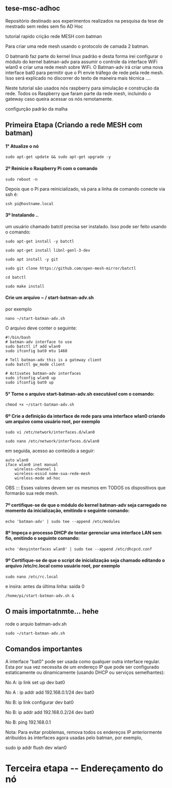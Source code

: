 ## tese-msc-adhoc

Repositório destinado aos experimentos realizados na pesquisa da tese de mestrado sem redes sem fio AD Hoc

tutorial rapido crição rede MESH com batman

Para criar uma rede mesh usando o protocolo de camada 2 batman.

O batmanb faz parte do kernel linux padrão e desta forma irei configurar o módulo do kernel batman-adv para assumir o controle da interface WiFi wlan0 e criar uma rede mesh sobre WiFi. O Batman-adv irá criar uma nova interface bat0 para permitir que o Pi envie tráfego de rede pela rede mesh. Isso será explicado no discorrer do texto de maneira mais técnica ....

Neste tutorial são usados nós raspberry para simulação e construção da rede. Todos os Raspberry que faram parte da rede mesh, incluindo o gateway caso queira acessar os nós remotamente.

configurção padrão da malha

## Primeira Etapa  (Criando a rede MESH com batman)

#### 1° Atualize o nó

```
sudo apt-get update && sudo apt-get upgrade -y
```

#### 2º Reinicie o Raspberry Pi com o comando

```
sudo reboot -n

```

Depois que o Pi para reinicializado, vá para a linha de comando conecte via ssh é:

```
ssh pi@hostname.local
```

#### 3º Instalando ..


um usuário chamado batctl precisa ser instalado. Isso pode ser feito usando o comando:

```
sudo apt-get install -y batctl

```


```
sudo apt-get install libnl-genl-3-dev
```

```
sudo apt install -y git
```

```
sudo git clone https://github.com/open-mesh-mirror/batctl
```


```
cd batctl
```

```
sudo make install

```

#### Crie um arquivo ~ / start-batman-adv.sh

por exemplo

```
nano ~/start-batman-adv.sh

``` 

O arquivo deve conter o seguinte:

```
#!/bin/bash
# batman-adv interface to use
sudo batctl if add wlan0
sudo ifconfig bat0 mtu 1468

# Tell batman-adv this is a gateway client
sudo batctl gw_mode client

# Activates batman-adv interfaces
sudo ifconfig wlan0 up
sudo ifconfig bat0 up

```


#### 5° Torne o arquivo start-batman-adv.sh executável com o comando:

```
chmod +x ~/start-batman-adv.sh

```


#### 6º Crie a definição da interface de rede para uma interface wlan0 criando um arquivo como usuário root, por exemplo

```
sudo vi /etc/network/interfaces.d/wlan0

```

```
sudo nano /etc/network/interfaces.d/wlan0

```

em seguida, acesso ao conteúdo a seguir:

```
auto wlan0
iface wlan0 inet manual
    wireless-channel 1
    wireless-essid nome-sua-rede-mesh
    wireless-mode ad-hoc
```


OBS ::: Esses valores devem ser os mesmos em TODOS os dispositivos que formarão sua rede mesh.


#### 7º certifique-se de que o módulo do kernel batman-adv seja carregado no momento da inicialização, emitindo o seguinte comando:

```
echo 'batman-adv' | sudo tee --append /etc/modules

```

#### 8º Impeça o processo DHCP de tentar gerenciar uma interface LAN sem fio, emitindo o seguinte comando:

```
echo 'denyinterfaces wlan0' | sudo tee --append /etc/dhcpcd.conf

```

#### 9º Certifique-se de que o script de inicialização seja chamado editando o arquivo /etc/rc.local como usuário root, por exemplo

```
sudo nano /etc/rc.local

```

e insira: antes da última linha: saída 0

```
/home/pi/start-batman-adv.sh & 
```

## O mais importatnmte... hehe

rode o arquio batman-adv.sh

```
sudo ~/start-batman-adv.sh

```
## Comandos importantes

A interface "bat0" pode ser usada como qualquer outra interface regular. 
Esta por sua vez necessita de um endereço IP que pode ser configurado estaticamente 
ou dinamicamente (usando DHCP ou serviços semelhantes): 

No A: ip link set up dev bat0 

No A : ip addr add 192.168.0.1/24 dev bat0 


No B: ip link configurar dev bat0

No B: ip addr add 192.168.0.2/24 dev bat0 

No B: ping 192.168.0.1 

Nota: Para evitar problemas, remova todos os endereços IP anteriormente 
atribuídos às interfaces agora usadas pelo batman, por exemplo, 

sudo ip addr flush dev wlan0


# Terceira etapa -- Endereçamento do nó
